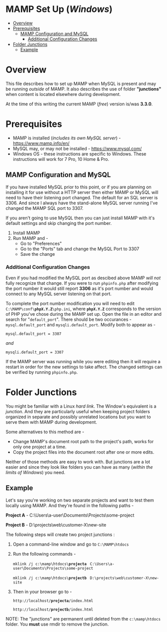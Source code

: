 # MAMP Set Up (*Windows*)

* [Overview](#overview)
* [Prerequisites](#prerequisites)
    * [MAMP Configuration and MySQL](#mamp-configuration-and-mysql)
        * [Additional Configuration Changes](#additional-configuration-changes)
* [Folder Junctions](#folder-junctions)
    * [Example](#example)

# Overview

This file describes how to set up MAMP when MySQL is present and may be running *outside* of MAMP. It also describes the use of folder **"junctions"** when content is located elsewhere during development.

At the time of this writing the current MAMP (*free*) version is/was **3.3.0**. 

# Prerequisites

* MAMP is installed (*includes its own MySQL server*) - <https://www.mamp.info/en/>
* MySQL may, or may not be installed - <https://www.mysql.com/>
* Windows OS - these instructions are specific to Windows. These instructions will work for 7 Pro, 10 Home & Pro.

## MAMP Configuration and MySQL

If you have installed MySQL prior to this point, or if you are planning on installing it for use without a HTTP server then either MAMP or MySQL will need to have their listening port changed. The default for an SQL server is 3306. And since I always have the stand-alone MySQL server running I've changed the MAMP SQL port to 3307.

If you aren't going to use MySQL then you can just install MAMP with it's default settings and skip changing the port number.

1. Install MAMP
2. Run MAMP and - 
     * Go to "Preferences"
     * Go to the "Ports" tab and change the MySQL Port to 3307
     * Save the change

### Additional Configuration Changes

Even if you had modified the MySQL port as descibed above MAMP *will not* fully recognize that change. If you were to run `phpinfo.php` after modifying the port number it would still report **3306** as it's port number and would connect to any MySQL server listening on that port.

To complete the port number modification you will need to edit `C:\MAMP\conf\`**`phpX.Y.Z`**`\php.ini`, where **`phpX.Y.Z`** corresponds to the version of PHP you've chose during the MAMP set up. Open the file in an editor and search for "`default_port`". There should be two occurances - `mysql.default_port` and `mysqli.default_port`. Modify both to appear as - 

`mysql.default_port = 3307`

*and*

`mysqli.default_port = 3307`

If the MAMP server was running while you were editing then it will require a restart in order for the new settings to take affect. The changed settings can be verified by running `phpinfo.php`.

# Folder Junctions

You might be familiar with a Linux *hard link*. The Window's equivalent is a *junction*. And they are particularly useful when keeping project folders organized in separate and possibly unrelated locations but you want to serve them with MAMP during development. 

Some alternatives to this method are - 

* Change MAMP's document root path to the project's path, works for only one project at a time.
* Copy the project files into the document root after one or more edits. 

Neither of those methods are easy to work with. But junctions are a lot easier and since they look like folders you can have as many (*within the limits of Windows*) you need. 

## Example

Let's say you're working on two separate projects and want to test them locally using MAMP. And they're found in the following paths -

**Project A** - C:\Users\a-user\Documents\Projects\some-project 

**Project B** - D:\projects\web\customer-X\new-site

The following steps will create two project junctions :

1. Open a command-line window and go to `C:\MAMP\htdocs`
2. Run the following commands - 

    `mklink /j c:\mamp\htdocs\`**`projecta`** ` C:\Users\a-user\Documents\Projects\some-project`

    `mklink /j c:\mamp\htdocs\`**`projectb`** ` D:\projects\web\customer-X\new-site`

3. Then in your browser go to - 

    `http://localhost/`**`projecta`**`/index.html`

    `http://localhost/`**`projectb`**`/index.html`



NOTE: The "junctions" are permanent until deleted from the `c:\mamp\htdocs` folder. You **must** use rmdir to remove the junction.

